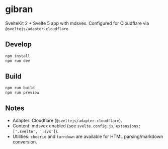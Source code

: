 # gibran

SvelteKit 2 + Svelte 5 app with mdsvex. Configured for Cloudflare via `@sveltejs/adapter-cloudflare`.

## Develop

```bash
npm install
npm run dev
```

## Build

```bash
npm run build
npm run preview
```

## Notes

- Adapter: Cloudflare (`@sveltejs/adapter-cloudflare`).
- Content: mdsvex enabled (see `svelte.config.js`, `extensions: ['.svelte', '.svx']`).
- Utilities: `cheerio` and `turndown` are available for HTML parsing/markdown conversion.
